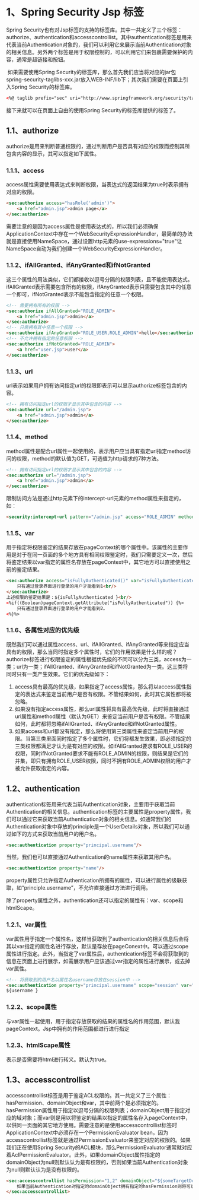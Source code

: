 # 1、Spring Security Jsp 标签

Spring Security也有对Jsp标签的支持的标签库。其中一共定义了三个标签：authorize、authentication和accesscontrollist。其中authentication标签是用来代表当前Authentication对象的，我们可以利用它来展示当前Authentication对象的相关信息。另外两个标签是用于权限控制的，可以利用它们来包裹需要保护的内容，通常是超链接和按钮。

​    如果需要使用Spring Security的标签库，那么首先我们应当将对应的jar包spring-security-taglibs-xxx.jar放入WEB-INF/lib下；其次我们需要在页面上引入Spring Security的标签库。

```html
<%@ taglib prefix="sec" uri="http://www.springframework.org/security/tags" %>
```

接下来就可以在页面上自由的使用Spring Security的标签库提供的标签了。

## 1.1、authorize

authorize是用来判断普通权限的，通过判断用户是否具有对应的权限而控制其所包含内容的显示，其可以指定如下属性。

### 1.1.1、access

access属性需要使用表达式来判断权限，当表达式的返回结果为true时表示拥有对应的权限。

```html
<sec:authorize access="hasRole('admin')">
    <a href="admin.jsp">admin page</a>
</sec:authorize>
```

需要注意的是因为access属性是使用表达式的，所以我们必须确保ApplicationContext中存在一个WebSecurityExpressionHandler，最简单的办法就是直接使用NameSpace，通过设置http元素的use-expressions="true"让NameSpace自动为我们创建一个WebSecurityExpressionHandler。

### 1.1.2、ifAllGranted、ifAnyGranted和ifNotGranted

这三个属性的用法类似，它们都接收以逗号分隔的权限列表，且不能使用表达式。ifAllGranted表示需要包含所有的权限，ifAnyGranted表示只需要包含其中的任意一个即可，ifNotGranted表示不能包含指定的任意一个权限。

```html
<!-- 需要拥有所有的权限 -->
<sec:authorize ifAllGranted="ROLE_ADMIN">
    <a href="admin.jsp">admin</a>
</sec:authorize>
<!-- 只需拥有其中任意一个权限 -->
<sec:authorize ifAnyGranted="ROLE_USER,ROLE_ADMIN">hello</sec:authorize>
<!-- 不允许拥有指定的任意权限 -->
<sec:authorize ifNotGranted="ROLE_ADMIN">
    <a href="user.jsp">user</a>
</sec:authorize>
```

### 1.1.3、url

url表示如果用户拥有访问指定url的权限即表示可以显示authorize标签包含的内容。

```html
<!-- 拥有访问指定url的权限才显示其中包含的内容 -->
<sec:authorize url="/admin.jsp">
    <a href="admin.jsp">admin</a>
</sec:authorize>
```

### 1.1.4、method

method属性是配合url属性一起使用的，表示用户应当具有指定url指定method访问的权限，method的默认值为GET，可选值为http请求的7种方法。

```html
<!-- 拥有访问指定url的权限才显示其中包含的内容 -->
<sec:authorize url="/admin.jsp">
    <a href="admin.jsp">admin</a>
</sec:authorize>
```

限制访问方法是通过http元素下的intercept-url元素的method属性来指定的，如：

```html
<security:intercept-url pattern="/admin.jsp" access="ROLE_ADMIN" method="POST"/>  
```

### 1.1.5、var

用于指定将权限鉴定的结果存放在pageContext的哪个属性中。该属性的主要作用是对于在同一页面的多个地方具有相同权限鉴定时，我们只需要定义一次，然后将鉴定结果以var指定的属性名存放在pageContext中，其它地方可以直接使用之前的鉴定结果。

```html
<sec:authorize access="isFullyAuthenticated()" var="isFullyAuthenticated">
    只有通过登录界面进行登录的用户才能看到1<br/>
</sec:authorize>
上述权限的鉴定结果是：${isFullyAuthenticated }<br/>
<%if((Boolean)pageContext.getAttribute("isFullyAuthenticated")) {%>
    只有通过登录界面进行登录的用户才能看到2。
<%}%>
```

### 1.1.6、各属性对应的优先级

既然我们可以通过属性access、url、ifAllGranted、ifAnyGranted等来指定应当具有的权限，那么当同时指定多个属性时，它们的作用效果是什么样的呢？authorize标签进行权限鉴定的属性根据优先级的不同可以分为三类，access为一类；url为一类；ifAllGranted、ifAnyGranted和ifNotGranted为一类。这三类将同时只有一类产生效果。它们的优先级如下：

1. access具有最高的优先级，如果指定了access属性，那么将以access属性指定的表达式来鉴定当前用户是否有权限。不管结果如何，此时其它属性都将被忽略。
2. 如果没有指定access属性，那么url属性将具有最高优先级，此时将直接通过url属性和method属性（默认为GET）来鉴定当前用户是否有权限。不管结果如何，此时都将忽略ifAllGranted、ifAnyGranted和ifNotGranted属性。
3. 如果access和url都没有指定，那么将使用第三类属性来鉴定当前用户的权限。当第三类里面同时指定了多个属性时，它们将都发生效果，即必须指定的三类权限都满足才认为是有对应的权限。如ifAllGranted要求有ROLE_USER的权限，同时ifNotGranted要求不能有ROLE_ADMIN的权限，则结果是它们的并集，即只有拥有ROLE_USER权限，同时不拥有ROLE_ADMIN权限的用户才被允许获取指定的内容。

## 1.2、authentication

authentication标签用来代表当前Authentication对象，主要用于获取当前Authentication的相关信息。authentication标签的主要属性是property属性，我们可以通过它来获取当前Authentication对象的相关信息。如通常我们的Authentication对象中存放的principle是一个UserDetails对象，所以我们可以通过如下的方式来获取当前用户的用户名。

```html
<sec:authentication property="principal.username"/>
```

当然，我们也可以直接通过Authentication的name属性来获取其用户名。

```html
<sec:authentication property="name"/>
```

 property属性只允许指定Authentication所拥有的属性，可以进行属性的级联获取，如“principle.username”，不允许直接通过方法进行调用。

除了property属性之外，authentication还可以指定的属性有：var、scope和htmlScape。

### 1.2.1、var属性

var属性用于指定一个属性名，这样当获取到了authentication的相关信息后会将其以var指定的属性名进行存放，默认是存放在pageConext中。可以通过scope属性进行指定。此外，当指定了var属性后，authentication标签不会将获取到的信息在页面上进行展示，如需展示用户应该通过var指定的属性进行展示，或去掉var属性。

```html
<!-- 将获取到的用户名以属性名username存放在session中 -->
<sec:authentication property="principal.username" scope="session" var="username"/>
${username }
```

### 1.2.2、scope属性

与var属性一起使用，用于指定存放获取的结果的属性名的作用范围，默认我pageContext。Jsp中拥有的作用范围都进行进行指定

### 1.2.3、htmlScape属性

表示是否需要将html进行转义。默认为true。

## 1.3、accesscontrollist

accesscontrollist标签是用于鉴定ACL权限的。其一共定义了三个属性：hasPermission、domainObject和var，其中前两个是必须指定的。hasPermission属性用于指定以逗号分隔的权限列表；domainObject用于指定对应的域对象；而var则是用以将鉴定的结果以指定的属性名存入pageContext中，以供同一页面的其它地方使用。需要注意的是使用accesscontrollist标签时ApplicationContext中必须存在一个PermissionEvaluator bean，因为accesscontrollist标签就是通过PermissionEvaluator来鉴定对应的权限的。如果我们正在使用Spring Security的ACL模块，那么PermissionEvaluator通常就对应着AclPermissionEvaluator。此外，如果domainObject属性指定的domainObject为null则默认认为是有权限的，否则如果当前Authentication对象为null则默认认为是没有权限的。

````html
<sec:accesscontrollist hasPermission="1,2" domainObject="${someTargetDomainObject }" >
    如果当前Authentication对指定的domainObject拥有指定的hasPermission则将可以看到这部分内容。
</sec:accesscontrollist>
````